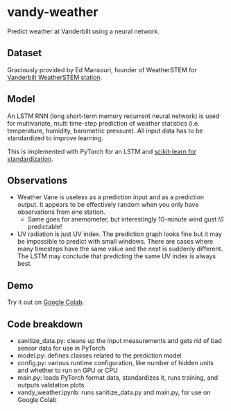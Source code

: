 # vandy-weather

Predict weather at Vanderbilt using a neural network.

## Dataset

Graciously provided by Ed Mansouri, founder of WeatherSTEM for [Vanderbilt WeatherSTEM station](https://davidson.weatherstem.com/vanderbilt).

## Model

An LSTM RNN (long short-term memory recurrent neural network) is used for multivariate, multi time-step prediction of weather statistics (i.e. temperature, humidity, barometric pressure). All input data has to be standardized to improve learning.

This is implemented with PyTorch for an LSTM and [scikit-learn for standardization](https://scikit-learn.org/stable/modules/generated/sklearn.preprocessing.StandardScaler.html#sklearn.preprocessing.StandardScaler).

## Observations

* Weather Vane is useless as a prediction input and as a prediction output. It appears to be effectively random when you only have observations from one station.
    * Same goes for anemometer, but interestingly 10-minute wind gust *IS* predictable!
* UV radiation is just UV index. The prediction graph looks fine but it may be impossible to predict with small windows. There are cases where many timesteps have the same value and the next is suddenly different. The LSTM may conclude that predicting the same UV index is always best.

## Demo

Try it out on [Google Colab](https://colab.research.google.com/github/sameer/vandy-weather/blob/master/vandy_weather.ipynb).

## Code breakdown

* sanitize_data.py: cleans up the input measurements and gets rid of bad sensor data for use in PyTorch
* model.py: defines classes related to the prediction model
* config.py: various runtime configuration, like number of hidden units and whether to run on GPU or CPU
* main.py: loads PyTorch format data, standardizes it, runs training, and outputs validation plots
* vandy_weather.ipynb: runs sanitize_data.py and main.py, for use on Google Colab
